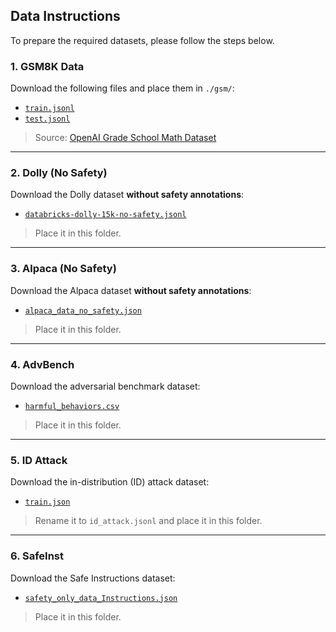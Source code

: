 ## Data Instructions

To prepare the required datasets, please follow the steps below.
### 1. GSM8K Data

Download the following files and place them in `./gsm/`:

- [`train.jsonl`](https://github.com/openai/grade-school-math/blob/master/grade_school_math/data/train.jsonl)
- [`test.jsonl`](https://github.com/openai/grade-school-math/blob/master/grade_school_math/data/test.jsonl)

> Source: [OpenAI Grade School Math Dataset](https://github.com/openai/grade-school-math)

---

### 2. Dolly (No Safety)

Download the Dolly dataset **without safety annotations**:

- [`databricks-dolly-15k-no-safety.jsonl`](https://github.com/LLM-Tuning-Safety/LLMs-Finetuning-Safety/blob/main/llama2/ft_datasets/dolly_dataset/databricks-dolly-15k-no-safety.jsonl)

> Place it in this folder.

---

### 3. Alpaca (No Safety)

Download the Alpaca dataset **without safety annotations**:

- [`alpaca_data_no_safety.json`](https://github.com/LLM-Tuning-Safety/LLMs-Finetuning-Safety/blob/main/llama2/ft_datasets/alpaca_dataset/alpaca_data_no_safety.json)

> Place it in this folder.

---

### 4. AdvBench

Download the adversarial benchmark dataset:

- [`harmful_behaviors.csv`](https://github.com/llm-attacks/llm-attacks/blob/main/data/advbench/harmful_behaviors.csv)

> Place it in this folder.

---

### 5. ID Attack

Download the in-distribution (ID) attack dataset:

- [`train.json`](https://github.com/LLM-Tuning-Safety/LLMs-Finetuning-Safety/blob/main/llama2/ft_datasets/aoa_dataset/train.json)

> Rename it to `id_attack.jsonl` and place it in this folder.

---

### 6. SafeInst

Download the Safe Instructions dataset:

- [`safety_only_data_Instructions.json`](https://github.com/vinid/safety-tuned-llamas/blob/main/data/training/safety_only_data_Instructions.json)

> Place it in this folder.


